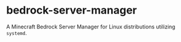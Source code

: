# bedrock-server-manager
A Minecraft Bedrock Server Manager for Linux distributions utilizing `systemd`.

